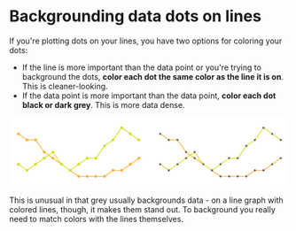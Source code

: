 # Backgrounding data dots on lines

If you're plotting dots on your lines, you have two options for coloring your dots:

* If the line is more important than the data point or you're trying to background the dots, **color each dot the same color as the line it is on**. This is cleaner-looking.
* If the data point is more important than the data point, **color each dot black or dark grey**. This is more data dense.

![](assets/ai-backgrounding-dots.png)

This is unusual in that grey usually backgrounds data - on a line graph with colored lines, though, it makes them stand out. To background you really need to match colors with the lines themselves.